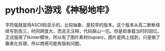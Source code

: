 # python小游戏《神秘地牢》
字符版就是用ASCII码显示的，比较抽象，是较早的版本。这个版本从高二断断续续写到高三，时间跨度大，而且无注释，代码屎山一坨。但是却承载当时的回忆。
正式版用了tkinter模块，所以有了图片素材(tupian)，图片是网上找到，只是做了像素化处理，所以商用可能有版权问题。
